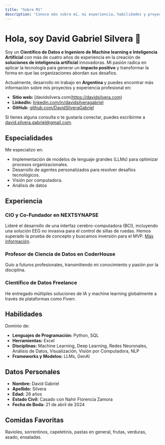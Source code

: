 ```yaml
---
title: "Sobre Mí"
description: "Conoce más sobre mí, mi experiencia, habilidades y proyectos destacados."
---
```


# Hola, soy David Gabriel Silvera 👋

Soy un **Científico de Datos e Ingeniero de Machine learning e Inteligencia Artificial** con más de cuatro años de experiencia en la creación de **soluciones de inteligencia artificial** innovadoras. Mi pasión radica en aplicar la tecnología para generar un **impacto positivo** y transformar la forma en que las organizaciones abordan sus desafíos.

Actualmente, desarrollo mi trabajo en **Argentina** y puedes encontrar más información sobre mis proyectos y experiencia profesional en:

*   **Sitio web:** [davidsilvera.com(https://davidsilvera.com)
*   **LinkedIn:** [linkedin.com/in/davidsilveragabriel](https://www.linkedin.com/in/davidsilveragabriel/)
*   **GitHub:** [github.com/DavidSilveraGabriel](https://github.com/DavidSilveraGabriel)

Si tienes alguna consulta o te gustaría conectar, puedes escribirme a [david.silvera.gabriel@gmail.com](mailto:david.silvera.gabriel@gmail.com).

## Especialidades

Me especializo en:

*   Implementación de modelos de lenguaje grandes (LLMs) para optimizar procesos organizacionales.
*   Desarrollo de agentes personalizados para resolver desafíos tecnológicos.
*   Visión por computadora.
*   Análisis de datos

## Experiencia

### CIO y Co-Fundador en NEXTSYNAPSE

Lideré el desarrollo de una interfaz cerebro-computadora (BCI), incluyendo una solución EEG no invasiva para el control de sillas de ruedas. Hemos superado la prueba de concepto y buscamos inversión para el MVP.
[Más información](https://www.nextsynapse.com/).

### Profesor de Ciencia de Datos en CoderHouse

Guío a futuros profesionales, transmitiendo mi conocimiento y pasión por la disciplina.

### Científico de Datos Freelance

He entregado múltiples soluciones de IA y machine learning globalmente a través de plataformas como Fiverr.

## Habilidades

Dominio de:

*   **Lenguajes de Programación:** Python, SQL
*   **Herramientas:** Excel
*   **Disciplinas:** Machine Learning, Deep Learning, Redes Neuronales, Análisis de Datos, Visualización, Visión por Computadora, NLP
*   **Frameworks y Modelos:** LLMs, GenAI

## Datos Personales

*   **Nombre:** David Gabriel
*   **Apellido:** Silvera
*   **Edad:** 26 años
*   **Estado Civil:** Casado con Nahir Florencia Zamora
*   **Fecha de Boda:** 21 de abril de 2024

## Comidas Favoritas

Ravioles, sorrentinos, capeletinis, pastas en general, frutas, verduras, asado, ensaladas.

